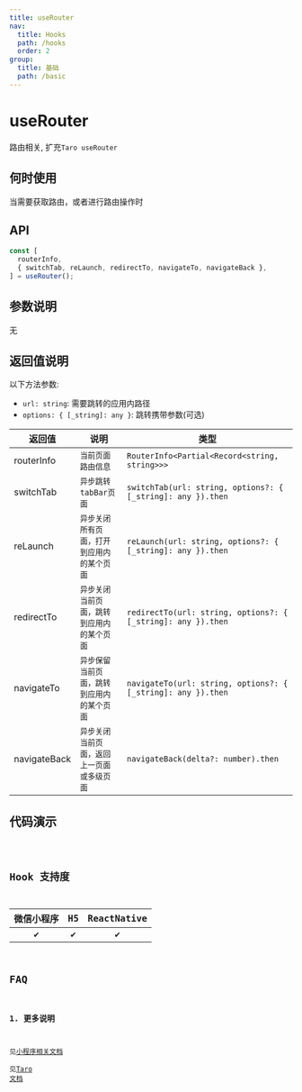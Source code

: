 ```yaml
---
title: useRouter
nav:
  title: Hooks
  path: /hooks
  order: 2
group:
  title: 基础
  path: /basic
---
```


# useRouter

路由相关, 扩充`Taro useRouter`

## 何时使用

当需要获取路由，或者进行路由操作时

## API

```jsx | pure
const [
  routerInfo,
  { switchTab, reLaunch, redirectTo, navigateTo, navigateBack },
] = useRouter();
```

## 参数说明

无

## 返回值说明

以下方法参数:

- `url: string`: 需要跳转的应用内路径
- `options: { [_string]: any }`: 跳转携带参数(可选)
  <br/>

| 返回值       | 说明                                       | 类型                                                         |
| ------------ | ------------------------------------------ | ------------------------------------------------------------ |
| routerInfo   | `当前页面路由信息`                         | `RouterInfo<Partial<Record<string, string>>>`                |
| switchTab    | `异步跳转tabBar页面`                       | `switchTab(url: string, options?: { [_string]: any }).then`  |
| reLaunch     | `异步关闭所有页面，打开到应用内的某个页面` | `reLaunch(url: string, options?: { [_string]: any }).then`   |
| redirectTo   | `异步关闭当前页面，跳转到应用内的某个页面` | `redirectTo(url: string, options?: { [_string]: any }).then` |
| navigateTo   | `异步保留当前页面，跳转到应用内的某个页面` | `navigateTo(url: string, options?: { [_string]: any }).then` |
| navigateBack | `异步关闭当前页面，返回上一页面或多级页面` | `navigateBack(delta?: number).then`                          |

## 代码演示

<code src="@pages/useRouter" />

## Hook 支持度

| 微信小程序 | H5  | ReactNative |
| :--------: | :-: | :---------: |
|     ✔️     | ✔️  |     ✔️      |

## FAQ

### 1. 更多说明

见[小程序相关文档](https://developers.weixin.qq.com/miniprogram/dev/api/base/system/system-info/wx.getSystemInfo.html)  
见[Taro 文档](https://taro-docs.jd.com/taro/docs/hooks#userouter)
